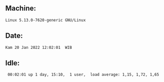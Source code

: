 ## Machine:
```
Linux 5.13.0-7620-generic GNU/Linux
```
## Date:
```
Kam 20 Jan 2022 12:02:01  WIB
```
## Idle:
```
 00:02:01 up 1 day, 15:10,  1 user,  load average: 1,15, 1,72, 1,65
```
